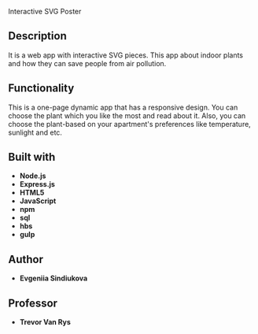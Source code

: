 Interactive SVG Poster

## Description

It is a web app with interactive SVG pieces. This app about indoor plants and how they can save people from air pollution. 

## Functionality

This is a one-page dynamic app that has a responsive design. You can choose the plant which you like the most and read about it. Also, you can choose the plant-based on your apartment's preferences like temperature, sunlight and etc.

## Built with


* **Node.js** 
* **Express.js** 
* **HTML5**
* **JavaScript**
* **npm**
* **sql**
* **hbs**
* **gulp**



## Author

- **Evgeniia Sindiukova** 

## Professor

- **Trevor Van Rys**

